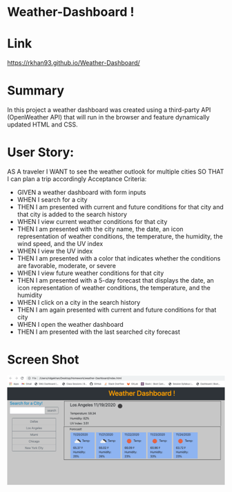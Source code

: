 # Weather-Dashboard !

# Link
https://rkhan93.github.io/Weather-Dashboard/

# Summary
In this project a weather dashboard was created using a third-party API (OpenWeather API) that will run in the browser and feature dynamically updated HTML and CSS.

# User Story:
AS A traveler
I WANT to see the weather outlook for multiple cities
SO THAT I can plan a trip accordingly
Acceptance Criteria:
- GIVEN a weather dashboard with form inputs
- WHEN I search for a city
- THEN I am presented with current and future conditions for that city and that city is added to the search history
- WHEN I view current weather conditions for that city
- THEN I am presented with the city name, the date, an icon representation of weather conditions, the temperature, the humidity, the     wind speed, and the UV index
- WHEN I view the UV index
- THEN I am presented with a color that indicates whether the conditions are favorable, moderate, or severe
- WHEN I view future weather conditions for that city
- THEN I am presented with a 5-day forecast that displays the date, an icon representation of weather conditions, the temperature,        and the humidity
- WHEN I click on a city in the search history
- THEN I am again presented with current and future conditions for that city
- WHEN I open the weather dashboard
- THEN I am presented with the last searched city forecast

# Screen Shot
![](Assets/ScreenShot.png)

